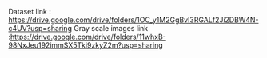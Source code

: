 Dataset link : https://drive.google.com/drive/folders/1OC_y1M2GgBvI3RGALf2Ji2DBW4N-c4UV?usp=sharing 
Gray scale images link :https://drive.google.com/drive/folders/11whxB-98NxJeu192immSX5Tki9zkyZ2m?usp=sharing
